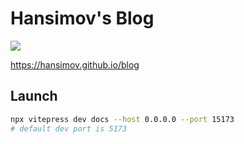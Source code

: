 # Hansimov's Blog

![](https://github.com/Hansimov/blog/actions/workflows/deploy.yml/badge.svg)

https://hansimov.github.io/blog

## Launch

```sh
npx vitepress dev docs --host 0.0.0.0 --port 15173
# default dev port is 5173
```